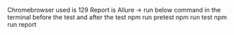 Chromebrowser used is 129
Report is Allure -> run below command in the terminal before the test and after the test
npm run pretest
npm run test
npm run report
